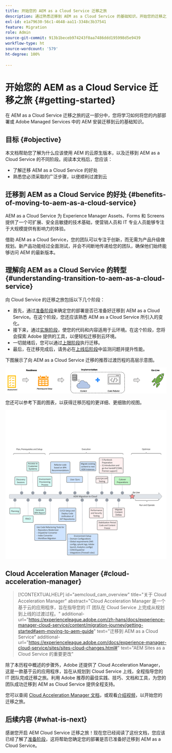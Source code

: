```yaml
---
title: 开始您的 AEM as a Cloud Service 迁移之旅
description: 通过熟悉迁移到 AEM as a Cloud Service 的基础知识，开始您的迁移之旅
exl-id: e1a79630-56c1-4648-aa11-3348c3b37541
feature: Migration
role: Admin
source-git-commit: 913b1beceb974243f0aa7486ddd195998d5e9439
workflow-type: ht
source-wordcount: '579'
ht-degree: 100%

---
```


# 开始您的 AEM as a Cloud Service 迁移之旅 {#getting-started}

在 AEM as a Cloud Service 迁移之旅的这一部分中，您将学习如何将您的内部部署或 Adobe Managed Services 中的 AEM 安装迁移到云的基础知识。

## 目标 {#objective}

本文档帮助您了解为什么应该使用 AEM 的云原生版本，以及迁移到 AEM as a Cloud Service 的不同阶段。阅读本文档后，您应该：

* 了解迁移 AEM as a Cloud Service 的好处
* 熟悉您必须采取的广泛步骤，以便顺利过渡到云

## 迁移到 AEM as a Cloud Service 的好处 {#benefits-of-moving-to-aem-as-a-cloud-service}

AEM as a Cloud Service 为 Experience Manager Assets、Forms 和 Screens 提供了一个可扩展、安全且敏捷的技术基础，使营销人员和 IT 专业人员能够专注于大规模提供有影响力的体验。

借助 AEM as a Cloud Service，您的团队可以专注于创新，而无需为产品升级做规划。新产品功能经过全面测试，并会不间断地传递给您的团队，确保他们始终能够访问 AEM 的最新版本。

## 理解向 AEM as a Cloud Service 的转型 {#understanding-transition-to-aem-as-a-cloud-service}

向 Cloud Service 的迁移之旅包括以下几个阶段：

* 首先，通过[准备阶段](/help/journey-migration/readiness.md)来确定您的部署是否已准备好迁移到 AEM as a Cloud Service。在这个阶段，您还应该熟悉 AEM as a Cloud Service 所引入的变化。
* 接下来，通过[实施阶段](/help/journey-migration/implementation.md)，使您的代码和内容适用于云环境。在这个阶段，您将会探索 Adobe 提供的工具，以便轻松迁移到云环境。
* 一切就绪后，您可以通过[上限阶段](/help/journey-migration/go-live.md)执行迁移。
* 最后，在迁移完成后，请务必在[上线后阶段](/help/journey-migration/post-go-live.md)中监测问题并提升性能。

下图展示了向 AEM as a Cloud Service 迁移的推荐过渡历程的高层示意图。

![向 AEM as a Cloud Service 迁移的推荐过渡历程的高层示意图](/help/journey-migration/assets/move-aemcloud-process.png)

您还可以参考下面的图表，以获得迁移历程的更详细、更细致的视图。

![迁移历程的更详细、更细致的视图](/help/journey-migration/assets/migration-process.png)

## Cloud Acceleration Manager {#cloud-acceleration-manager}

>[!CONTEXTUALHELP]
>id="aemcloud_cam_overview"
>title="关于 Cloud Acceleration Manager"
>abstract="Cloud Acceleration Manager 是一个基于云的应用程序，旨在指导您的 IT 团队在 Cloud Service 上完成从规划到上线的过渡过程。"
>additional-url="https://experienceleague.adobe.com/zh-hans/docs/experience-manager-cloud-service/content/migration-journey/getting-started#aem-moving-to-aem-guide" text="迁移到 AEM as a Cloud Service"
>additional-url="https://experienceleague.adobe.com/docs/experience-manager-cloud-service/sites/sites-cloud-changes.html#" text="AEM Sites as a Cloud Service 的重要更改"

除了本历程中概述的步骤外，Adobe 还提供了 Cloud Acceleration Manager，这是一款基于云的应用程序，旨在从规划到 Cloud Service 上线，全程指导您的 IT 团队完成迁移之旅。利用 Adobe 推荐的最佳实践、技巧、文档和工具，为您的团队成功迁移到 AEM as Cloud Service 提供全程支持。

您可以查阅 [Cloud Acceleration Manager 文档](/help/journey-migration/cloud-acceleration-manager/using-cam/getting-started-cam.md)，或观看[介绍视频](https://experienceleague.adobe.com/zh-hans/playlists/experience-manager-all-move-to-cloud-service#dashboard/learning)，以开始您的迁移之旅。

## 后续内容 {#what-is-next}

感谢您开启 AEM Cloud Service 迁移之旅！现在您已经阅读了这份文档，您应该已经了解了[准备阶段](/help/journey-migration/readiness.md)，这将帮助您确定您的部署是否已准备好迁移到 AEM as a Cloud Service。

